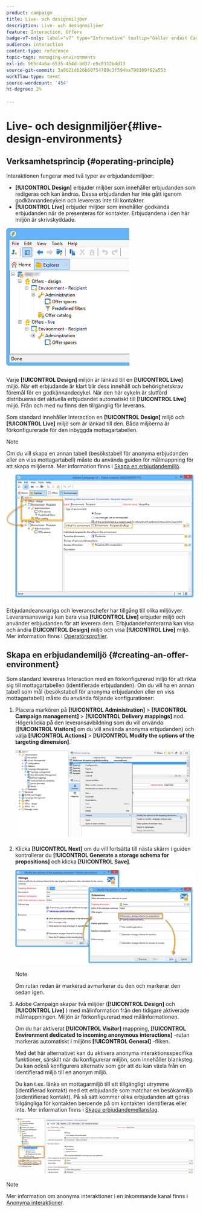 ```yaml
---
product: campaign
title: Live- och designmiljöer
description: Live- och designmiljöer
feature: Interaction, Offers
badge-v7-only: label="v7" type="Informative" tooltip="Gäller endast Campaign Classic v7"
audience: interaction
content-type: reference
topic-tags: managing-environments
exl-id: 965c4a6a-6535-454d-bd37-e9c8312b4d13
source-git-commit: 3a9b21d626b60754789c3f594ba798309f62a553
workflow-type: tm+mt
source-wordcount: '454'
ht-degree: 2%

---
```


# Live- och designmiljöer{#live-design-environments}



## Verksamhetsprincip {#operating-principle}

Interaktionen fungerar med två typer av erbjudandemiljöer:

* **[!UICONTROL Design]** erbjuder miljöer som innehåller erbjudanden som redigeras och kan ändras. Dessa erbjudanden har inte gått igenom godkännandecykeln och levereras inte till kontakter.
* **[!UICONTROL Live]** erbjuder miljöer som innehåller godkända erbjudanden när de presenteras för kontakter. Erbjudandena i den här miljön är skrivskyddade.

![](assets/offer_environments_overview_001.png)

Varje **[!UICONTROL Design]** miljön är länkad till en **[!UICONTROL Live]** miljö. När ett erbjudande är klart blir dess innehåll och behörighetskrav föremål för en godkännandecykel. När den här cykeln är slutförd distribueras det aktuella erbjudandet automatiskt till **[!UICONTROL Live]** miljö. Från och med nu finns den tillgänglig för leverans.

Som standard innehåller Interaction en **[!UICONTROL Design]** miljö och **[!UICONTROL Live]** miljö som är länkad till den. Båda miljöerna är förkonfigurerade för den inbyggda mottagartabellen.

>[!NOTE]
>
>Om du vill skapa en annan tabell (besökstabell för anonyma erbjudanden eller en viss mottagartabell) måste du använda guiden för målmappning för att skapa miljöerna. Mer information finns i [Skapa en erbjudandemiljö](#creating-an-offer-environment).

![](assets/offer_environments_overview_002.png)

Erbjudandeansvariga och leveranschefer har tillgång till olika miljövyer. Leveransansvariga kan bara visa **[!UICONTROL Live]** erbjuder miljö och använder erbjudanden för att leverera dem. Erbjudandehanterarna kan visa och ändra **[!UICONTROL Design]** miljö och visa **[!UICONTROL Live]** miljö. Mer information finns i [Operatörsprofiler](../../interaction/using/operator-profiles.md).

## Skapa en erbjudandemiljö {#creating-an-offer-environment}

Som standard levereras Interaction med en förkonfigurerad miljö för att rikta sig till mottagartabellen (identifierade erbjudanden). Om du vill ha en annan tabell som mål (besökstabell för anonyma erbjudanden eller en viss mottagartabell) måste du använda följande konfigurationer:

1. Placera markören på **[!UICONTROL Administration]** > **[!UICONTROL Campaign management]** > **[!UICONTROL Delivery mappings]** nod. Högerklicka på den leveransavbildning som du vill använda (**[!UICONTROL Visitors]** om du vill använda anonyma erbjudanden) och välja **[!UICONTROL Actions]** > **[!UICONTROL Modify the options of the targeting dimension]**.

   ![](assets/offer_env_anonymous_001.png)

1. Klicka **[!UICONTROL Next]** om du vill fortsätta till nästa skärm i guiden kontrollerar du **[!UICONTROL Generate a storage schema for propositions]** och klicka **[!UICONTROL Save]**.

   ![](assets/offer_env_anonymous_002.png)

   >[!NOTE]
   >
   >Om rutan redan är markerad avmarkerar du den och markerar den sedan igen.

1. Adobe Campaign skapar två miljöer (**[!UICONTROL Design]** och **[!UICONTROL Live]** ) med målinformation från den tidigare aktiverade målmappningen. Miljön är förkonfigurerad med målinformationen.

   Om du har aktiverat **[!UICONTROL Visitor]** mappning, **[!UICONTROL Environment dedicated to incoming anonymous interactions]** -rutan markeras automatiskt i miljöns **[!UICONTROL General]** -fliken.

   Med det här alternativet kan du aktivera anonyma interaktionsspecifika funktioner, särskilt när du konfigurerar miljön, som innehåller blanksteg. Du kan också konfigurera alternativ som gör att du kan växla från en identifierad miljö till en anonym miljö.

   Du kan t.ex. länka en mottagarmiljö till ett tillgängligt utrymme (identifierad kontakt) med ett erbjudande som matchar en besökarmiljö (oidentifierad kontakt). På så sätt kommer olika erbjudanden att göras tillgängliga för kontakten beroende på om kontakten identifieras eller inte. Mer information finns i [Skapa erbjudandemellanslag](../../interaction/using/creating-offer-spaces.md).

   ![](assets/offer_env_anonymous_003.png)

>[!NOTE]
>
>Mer information om anonyma interaktioner i en inkommande kanal finns i [Anonyma interaktioner](../../interaction/using/anonymous-interactions.md).
